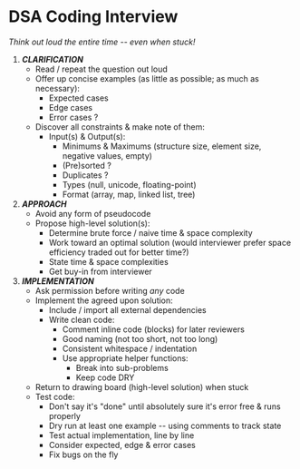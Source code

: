 DSA Coding Interview
====================

_Think out loud the entire time -- even when stuck!_


1. __*CLARIFICATION*__
   * Read / repeat the question out loud
   * Offer up concise examples (as little as possible; as much as necessary):
     - Expected cases
     - Edge cases
     - Error cases ?
   * Discover all constraints & make note of them:
     - Input(s) & Output(s):
       - Minimums & Maximums (structure size, element size, negative values, empty)
       - (Pre)sorted ?
       - Duplicates ?
       - Types (null, unicode, floating-point)
       - Format (array, map, linked list, tree)
2. __*APPROACH*__
   * Avoid any form of pseudocode
   * Propose high-level solution(s):
     - Determine brute force / naive time & space complexity
     - Work toward an optimal solution (would interviewer prefer space efficiency traded out for better time?)
     - State time & space complexities
     - Get buy-in from interviewer
4. __*IMPLEMENTATION*__
   * Ask permission before writing _any_ code
   * Implement the agreed upon solution:
     - Include / import all external dependencies
     - Write clean code:
       - Comment inline code (blocks) for later reviewers
       - Good naming (not too short, not too long)
       - Consistent whitespace / indentation
       - Use appropriate helper functions:
         - Break into sub-problems
         - Keep code DRY
   * Return to drawing board (high-level solution) when stuck
   * Test code:
     - Don't say it's "done" until absolutely sure it's error free & runs properly
     - Dry run at least one example -- using comments to track state
     - Test actual implementation, line by line
     - Consider expected, edge & error cases
     - Fix bugs on the fly
